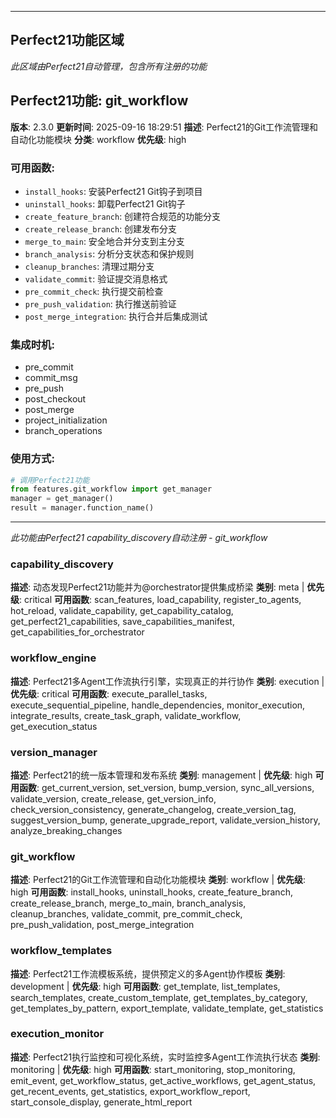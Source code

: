 

---
## Perfect21功能区域
_此区域由Perfect21自动管理，包含所有注册的功能_








## Perfect21功能: git_workflow

**版本**: 2.3.0
**更新时间**: 2025-09-16 18:29:51
**描述**: Perfect21的Git工作流管理和自动化功能模块
**分类**: workflow
**优先级**: high

### 可用函数:
- `install_hooks`: 安装Perfect21 Git钩子到项目
- `uninstall_hooks`: 卸载Perfect21 Git钩子
- `create_feature_branch`: 创建符合规范的功能分支
- `create_release_branch`: 创建发布分支
- `merge_to_main`: 安全地合并分支到主分支
- `branch_analysis`: 分析分支状态和保护规则
- `cleanup_branches`: 清理过期分支
- `validate_commit`: 验证提交消息格式
- `pre_commit_check`: 执行提交前检查
- `pre_push_validation`: 执行推送前验证
- `post_merge_integration`: 执行合并后集成测试

### 集成时机:
- pre_commit
- commit_msg
- pre_push
- post_checkout
- post_merge
- project_initialization
- branch_operations

### 使用方式:
```python
# 调用Perfect21功能
from features.git_workflow import get_manager
manager = get_manager()
result = manager.function_name()
```

---
*此功能由Perfect21 capability_discovery自动注册 - git_workflow*

### capability_discovery
**描述**: 动态发现Perfect21功能并为@orchestrator提供集成桥梁
**类别**: meta | **优先级**: critical
**可用函数**: scan_features, load_capability, register_to_agents, hot_reload, validate_capability, get_capability_catalog, get_perfect21_capabilities, save_capabilities_manifest, get_capabilities_for_orchestrator

### workflow_engine
**描述**: Perfect21多Agent工作流执行引擎，实现真正的并行协作
**类别**: execution | **优先级**: critical
**可用函数**: execute_parallel_tasks, execute_sequential_pipeline, handle_dependencies, monitor_execution, integrate_results, create_task_graph, validate_workflow, get_execution_status

### version_manager
**描述**: Perfect21的统一版本管理和发布系统
**类别**: management | **优先级**: high
**可用函数**: get_current_version, set_version, bump_version, sync_all_versions, validate_version, create_release, get_version_info, check_version_consistency, generate_changelog, create_version_tag, suggest_version_bump, generate_upgrade_report, validate_version_history, analyze_breaking_changes

### git_workflow
**描述**: Perfect21的Git工作流管理和自动化功能模块
**类别**: workflow | **优先级**: high
**可用函数**: install_hooks, uninstall_hooks, create_feature_branch, create_release_branch, merge_to_main, branch_analysis, cleanup_branches, validate_commit, pre_commit_check, pre_push_validation, post_merge_integration

### workflow_templates
**描述**: Perfect21工作流模板系统，提供预定义的多Agent协作模板
**类别**: development | **优先级**: high
**可用函数**: get_template, list_templates, search_templates, create_custom_template, get_templates_by_category, get_templates_by_pattern, export_template, validate_template, get_statistics

### execution_monitor
**描述**: Perfect21执行监控和可视化系统，实时监控多Agent工作流执行状态
**类别**: monitoring | **优先级**: high
**可用函数**: start_monitoring, stop_monitoring, emit_event, get_workflow_status, get_active_workflows, get_agent_status, get_recent_events, get_statistics, export_workflow_report, start_console_display, generate_html_report
